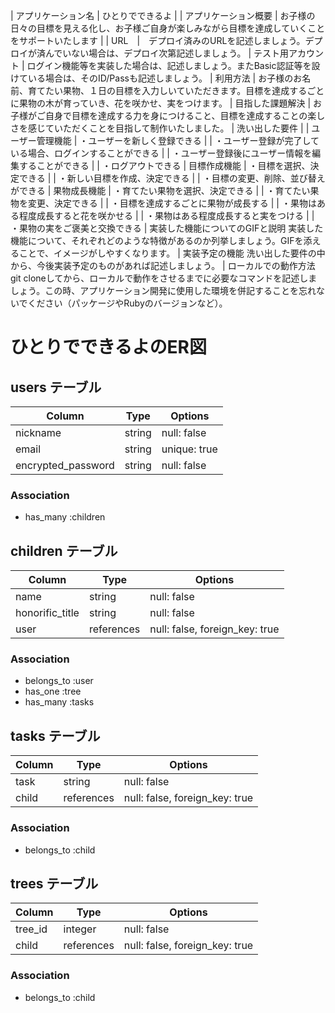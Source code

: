 | アプリケーション名 | ひとりでできるよ |
| アプリケーション概要 | お子様の日々の目標を見える化し、お子様ご自身が楽しみながら目標を達成していくことをサポートいたします |
| URL　|　デプロイ済みのURLを記述しましょう。デプロイが済んでいない場合は、デプロイ次第記述しましょう。
| テスト用アカウント | ログイン機能等を実装した場合は、記述しましょう。またBasic認証等を設けている場合は、そのID/Passも記述しましょう。
| 利用方法 | お子様のお名前、育てたい果物、１日の目標を入力しいていただきます。目標を達成するごとに果物の木が育っていき、花を咲かせ、実をつけます。
| 目指した課題解決 | お子様がご自身で目標を達成する力を身につけること、目標を達成することの楽しさを感じていただくことを目指して制作いたしました。
| 洗い出した要件 | 
| ユーザー管理機能 | ・ユーザーを新しく登録できる
|              | ・ユーザー登録が完了している場合、ログインすることができる
|              | ・ユーザー登録後にユーザー情報を編集することができる
|              | ・ログアウトできる
| 目標作成機能 | ・目標を選択、決定できる
|              | ・新しい目標を作成、決定できる
|              | ・目標の変更、削除、並び替えができる
| 果物成長機能 | ・育てたい果物を選択、決定できる
|              | ・育てたい果物を変更、決定できる
|              | ・目標を達成するごとに果物が成長する
|              | ・果物はある程度成長すると花を咲かせる
|              | ・果物はある程度成長すると実をつける
|              | ・果物の実をご褒美と交換できる
| 実装した機能についてのGIFと説明	実装した機能について、それぞれどのような特徴があるのか列挙しましょう。GIFを添えることで、イメージがしやすくなります。
| 実装予定の機能	洗い出した要件の中から、今後実装予定のものがあれば記述しましょう。
| ローカルでの動作方法	git cloneしてから、ローカルで動作をさせるまでに必要なコマンドを記述しましょう。この時、アプリケーション開発に使用した環境を併記することを忘れないでください（パッケージやRubyのバージョンなど）。

# ひとりでできるよのER図

## users テーブル

| Column             | Type   | Options      |
| ------------------ | ------ | ------------ |
| nickname           | string | null: false  |
| email              | string | unique: true |
| encrypted_password | string | null: false  |

### Association

- has_many :children

## children テーブル

| Column          | Type       | Options                        |
| --------------- | ---------- | ------------------------------ |
| name            | string     | null: false                    |
| honorific_title | string     | null: false                    |
| user            | references | null: false, foreign_key: true |

### Association

- belongs_to :user
- has_one :tree
- has_many :tasks

## tasks テーブル

| Column | Type       | Options                        |
| ------ | -----------| ------------------------------ |
| task   | string     | null: false                    |
| child  | references | null: false, foreign_key: true |

### Association

- belongs_to :child

## trees テーブル

| Column  | Type       | Options                        |
| ------- | ---------- | ------------------------------ |
| tree_id | integer    | null: false                    |
| child   | references | null: false, foreign_key: true |

### Association

- belongs_to :child